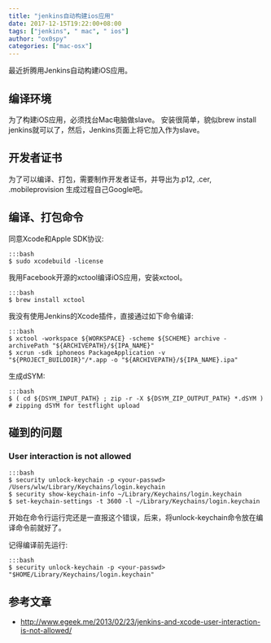 ```yaml
---
title: "jenkins自动构建ios应用"
date: 2017-12-15T19:22:00+08:00
tags: ["jenkins", " mac", " ios"]
author: "ox0spy"
categories: ["mac-osx"]
---
```


最近折腾用Jenkins自动构建iOS应用。


## 编译环境

为了构建iOS应用，必须找台Mac电脑做slave。
安装很简单，貌似brew install jenkins就可以了，然后，Jenkins页面上将它加入作为slave。


## 开发者证书

为了可以编译、打包，需要制作开发者证书，并导出为.p12, .cer, .mobileprovision
生成过程自己Google吧。


## 编译、打包命令

同意Xcode和Apple SDK协议:

    :::bash
    $ sudo xcodebuild -license


我用Facebook开源的xctool编译iOS应用，安装xctool。

    :::bash
    $ brew install xctool

我没有使用Jenkins的Xcode插件，直接通过如下命令编译:

    :::bash
    $ xctool -workspace ${WORKSPACE} -scheme ${SCHEME} archive -archivePath "${ARCHIVEPATH}/${IPA_NAME}"
    $ xcrun -sdk iphoneos PackageApplication -v "${PROJECT_BUILDDIR}"/*.app -o "${ARCHIVEPATH}/${IPA_NAME}.ipa"

生成dSYM:

    :::bash
    $ ( cd ${DSYM_INPUT_PATH} ; zip -r -X ${DSYM_ZIP_OUTPUT_PATH} *.dSYM )  # zipping dSYM for testflight upload


## 碰到的问题

### User interaction is not allowed

    :::bash
    $ security unlock-keychain -p <your-passwd> /Users/wlw/Library/Keychains/login.keychain
    $ security show-keychain-info ~/Library/Keychains/login.keychain
    $ set-keychain-settings -t 3600 -l ~/Library/Keychains/login.keychain

开始在命令行运行完还是一直报这个错误，后来，将unlock-keychain命令放在编译命令前就好了。

记得编译前先运行:

    :::bash
    $ security unlock-keychain -p <your-passwd> "$HOME/Library/Keychains/login.keychain"


## 参考文章
- <http://www.egeek.me/2013/02/23/jenkins-and-xcode-user-interaction-is-not-allowed/>